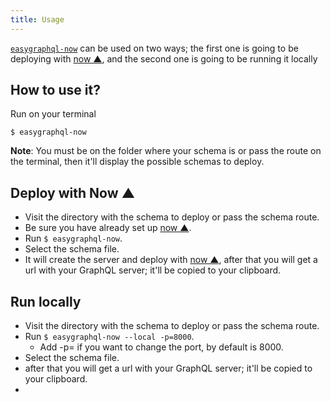 ```yaml
---
title: Usage
---
```


[`easygraphql-now`](https://github.com/EasyGraphQL/easygraphql-now) can be used on two ways; the first
one is going to be deploying with [now ▲](https://zeit.co/now), and the second one is going
to be running it locally

## How to use it?

Run on your terminal

```shell
$ easygraphql-now
```
**Note**: You must be on the folder where your schema is or pass the route on the terminal, 
then it'll display the possible schemas to deploy.

## Deploy with Now ▲

+ Visit the directory with the schema to deploy or pass the schema route.
+ Be sure you have already set up [now ▲](https://zeit.co/now).
+ Run `$ easygraphql-now`.
+ Select the schema file.
+ It will create the server and deploy with [now ▲](https://zeit.co/now), after that you will get a url with your GraphQL server;
  it'll be copied to your clipboard.

## Run locally

+ Visit the directory with the schema to deploy or pass the schema route.
+ Run `$ easygraphql-now --local -p=8000`.
  + Add -p=<PORT> if you want to change the port, by default is 8000.
+ Select the schema file.
+ after that you will get a url with your GraphQL server; it'll be copied to your clipboard.
+ 